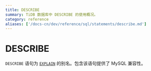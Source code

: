 ```yaml
---
title: DESCRIBE
summary: TiDB 数据库中 DESCRIBE 的使用概况。
category: reference
aliases: ['/docs-cn/dev/reference/sql/statements/describe.md']
---
```


# DESCRIBE

`DESCRIBE` 语句为 [`EXPLAIN`](/sql-statements/sql-statement-explain.md) 的别名。包含该语句提供了 MySQL 兼容性。
